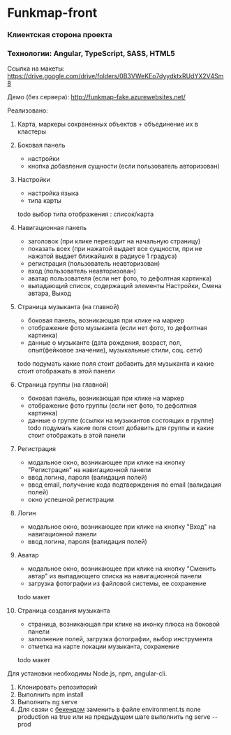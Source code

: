 # Funkmap-front
### Клиентская сторона проекта
### Технологии: Angular, TypeScript, SASS, HTML5

Ссылка на макеты: https://drive.google.com/drive/folders/0B3VWeKEo7dyydktxRUdYX2V4Sm8

Демо (без сервера): http://funkmap-fake.azurewebsites.net/

Реализовано:

1.  Карта, маркеры сохраненных объектов + объединение их в кластеры

2.  Боковая панель 
    - настройки
    - кнопка добавления сущности (если пользователь авторизован)

3.  Настройки 
    - настройка языка
    - типа карты
    
    todo выбор типа отображения : список/карта

4. Навигационная панель 
    - заголовок (при клике переходит на начальную страницу)
    - показать всех (при нажатой выдает все сущности, при не нажатой выдает ближайших в радиусе 1 градуса)
    - регистрация (пользователь неавторизован)
    - вход (пользователь неавторизован)
    - аватар пользователя (если нет фото, то дефолтная картинка)
    - выпадающий список, содержащий элементы Настройки, Смена автара, Выход

5. Страница музыканта (на главной)
    - боковая панель, возникающая при клике на маркер
    - отображение фото музыканта (если нет фото, то дефолтная картинка)
    - данные о музыканте (дата рождения, возраст, пол, опыт(фейковое значение), музыкальные стили, соц. сети)
    
    todo подумать какие поля стоит добавить для музыканта и какие стоит отображать в этой панели
6. Страница группы (на главной)
    - боковая панель, возникающая при клике на маркер
    - отображение фото группы (если нет фото, то дефолтная картинка)
    - данные о группе (ссылки на музыкантов состоящих в группе)
    todo подумать какие поля стоит добавить для группы и какие стоит отображать в этой панели

7. Регистрация
    - модальное окно, возникающее при клике на кнопку "Регистрация" на навигационной панели 
    - ввод логина, пароля (валидация полей)
    - ввод email, получение кода подтверждения по email (валидация полей)
    - окно успешной регистрации
8. Логин
    - модальное окно, возникающее при клике на кнопку "Вход" на навигационной панели 
    - ввод логина, пароля (валидация полей)
9. Аватар
    - модальное окно, возникающее при клике на кнопку "Сменить автар" из выпадающего списка на навигационной панели 
    - загрузка фотографии из файловой системы, ее сохранение 
    
    todo макет
  
9. Страница создания музыканта
    - страница, возникающая при клике на иконку плюса на боковой панели
    - заполнение полей, загрузка фотографии, выбор инструмента
    - отметка на карте локации музыканта, сохранение
    
    todo макет

Для установки необходимы Node.js, npm, angular-cli.

1.  Клонировать репозиторий
2.  Выполнить npm install
3.  Выполнить ng serve
4.  Для свзяи с <a href="https://github.com/rogulenkoko/funkmap-back">бекендом</a> заменить в файле environment.ts поле production на true или на предыдущем шаге выполнить ng serve --prod
